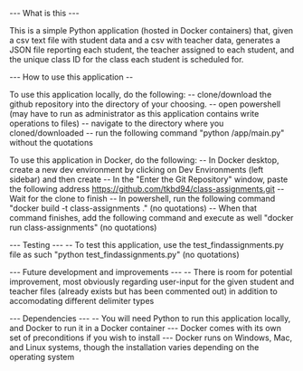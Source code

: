 --- What is this ---

This is a simple Python application (hosted in Docker containers) that, given a csv text file with student data and a csv with teacher data, generates a JSON file reporting each student, the teacher assigned to each student, and the unique class ID for the class each student is scheduled for.

--- How to use this application --

To use this application locally, do the following:
-- clone/download the github repository into the directory of your choosing.
-- open powershell (may have to run as administrator as this application contains write operations to files)
-- navigate to the directory where you cloned/downloaded
-- run the following command "python /app/main.py" without the quotations

To use this application in Docker, do the following:
-- In Docker desktop, create a new dev environment by clicking on Dev Environments (left sidebar) and then create
-- In the "Enter the Git Repository" window, paste the following address https://github.com/tkbd94/class-assignments.git
-- Wait for the clone to finish
-- In powershell, run the following command "docker build -t class-assignments ." (no quotations)
-- When that command finishes, add the following command and execute as well "docker run class-assignments" (no quotations)

--- Testing ---
-- To test this application, use the test_findassignments.py file as such "python test_findassignments.py" (no quotations)

--- Future development and improvements ---
-- There is room for potential improvement, most obviously regarding user-input for the given student and teacher files (already exists but has been commented out) in addition to accomodating different delimiter types

--- Dependencies ---
-- You will need Python to run this application locally, and Docker to run it in a Docker container
--- Docker comes with its own set of preconditions if you wish to install
--- Docker runs on Windows, Mac, and Linux systems, though the installation varies depending on the operating system